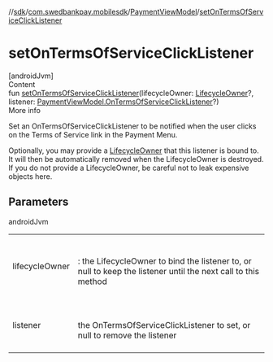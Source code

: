 //[sdk](../../../index.md)/[com.swedbankpay.mobilesdk](../index.md)/[PaymentViewModel](index.md)/[setOnTermsOfServiceClickListener](set-on-terms-of-service-click-listener.md)



# setOnTermsOfServiceClickListener  
[androidJvm]  
Content  
fun [setOnTermsOfServiceClickListener](set-on-terms-of-service-click-listener.md)(lifecycleOwner: [LifecycleOwner](https://developer.android.com/reference/kotlin/androidx/lifecycle/LifecycleOwner.html)?, listener: [PaymentViewModel.OnTermsOfServiceClickListener](-on-terms-of-service-click-listener/index.md)?)  
More info  


Set an OnTermsOfServiceClickListener to be notified when the user clicks on the Terms of Service link in the Payment Menu.



Optionally, you may provide a [LifecycleOwner](https://developer.android.com/reference/kotlin/androidx/lifecycle/LifecycleOwner.html) that this listener is bound to. It will then be automatically removed when the LifecycleOwner is destroyed. If you do not provide a LifecycleOwner, be careful not to leak expensive objects here.



## Parameters  
  
androidJvm  
  
| | |
|---|---|
| <a name="com.swedbankpay.mobilesdk/PaymentViewModel/setOnTermsOfServiceClickListener/#androidx.lifecycle.LifecycleOwner?#com.swedbankpay.mobilesdk.PaymentViewModel.OnTermsOfServiceClickListener?/PointingToDeclaration/"></a>lifecycleOwner| <a name="com.swedbankpay.mobilesdk/PaymentViewModel/setOnTermsOfServiceClickListener/#androidx.lifecycle.LifecycleOwner?#com.swedbankpay.mobilesdk.PaymentViewModel.OnTermsOfServiceClickListener?/PointingToDeclaration/"></a><br><br>: the LifecycleOwner to bind the listener to, or null to keep the listener until the next call to this method<br><br>|
| <a name="com.swedbankpay.mobilesdk/PaymentViewModel/setOnTermsOfServiceClickListener/#androidx.lifecycle.LifecycleOwner?#com.swedbankpay.mobilesdk.PaymentViewModel.OnTermsOfServiceClickListener?/PointingToDeclaration/"></a>listener| <a name="com.swedbankpay.mobilesdk/PaymentViewModel/setOnTermsOfServiceClickListener/#androidx.lifecycle.LifecycleOwner?#com.swedbankpay.mobilesdk.PaymentViewModel.OnTermsOfServiceClickListener?/PointingToDeclaration/"></a><br><br>the OnTermsOfServiceClickListener to set, or null to remove the listener<br><br>|
  
  



